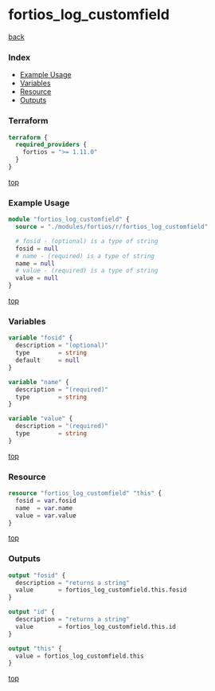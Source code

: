 # fortios_log_customfield

[back](../fortios.md)

### Index

- [Example Usage](#example-usage)
- [Variables](#variables)
- [Resource](#resource)
- [Outputs](#outputs)

### Terraform

```terraform
terraform {
  required_providers {
    fortios = ">= 1.11.0"
  }
}
```

[top](#index)

### Example Usage

```terraform
module "fortios_log_customfield" {
  source = "./modules/fortios/r/fortios_log_customfield"

  # fosid - (optional) is a type of string
  fosid = null
  # name - (required) is a type of string
  name = null
  # value - (required) is a type of string
  value = null
}
```

[top](#index)

### Variables

```terraform
variable "fosid" {
  description = "(optional)"
  type        = string
  default     = null
}

variable "name" {
  description = "(required)"
  type        = string
}

variable "value" {
  description = "(required)"
  type        = string
}
```

[top](#index)

### Resource

```terraform
resource "fortios_log_customfield" "this" {
  fosid = var.fosid
  name  = var.name
  value = var.value
}
```

[top](#index)

### Outputs

```terraform
output "fosid" {
  description = "returns a string"
  value       = fortios_log_customfield.this.fosid
}

output "id" {
  description = "returns a string"
  value       = fortios_log_customfield.this.id
}

output "this" {
  value = fortios_log_customfield.this
}
```

[top](#index)